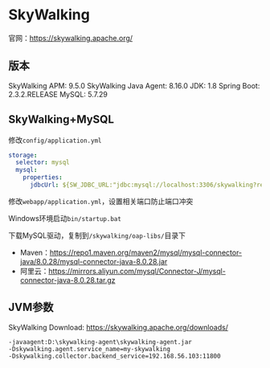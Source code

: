 # SkyWalking

官网：https://skywalking.apache.org/

## 版本

SkyWalking APM: 9.5.0
SkyWalking Java Agent: 8.16.0
JDK: 1.8
Spring Boot: 2.3.2.RELEASE
MySQL: 5.7.29

## SkyWalking+MySQL

修改`config/application.yml`

```yaml
storage:
  selector: mysql
  mysql:
    properties:
      jdbcUrl: ${SW_JDBC_URL:"jdbc:mysql://localhost:3306/skywalking?rewriteBatchedStatements=true&allowMultiQueries=true&serverTimezone=GMT"}
```

修改`webapp/application.yml`，设置相关端口防止端口冲突

Windows环境启动`bin/startup.bat`

下载MySQL驱动，复制到`/skywalking/oap-libs/`目录下

- Maven：https://repo1.maven.org/maven2/mysql/mysql-connector-java/8.0.28/mysql-connector-java-8.0.28.jar
- 阿里云：https://mirrors.aliyun.com/mysql/Connector-J/mysql-connector-java-8.0.28.tar.gz

## JVM参数

SkyWalking Download: https://skywalking.apache.org/downloads/

```
-javaagent:D:\skywalking-agent\skywalking-agent.jar
-Dskywalking.agent.service_name=my-skywalking
-Dskywalking.collector.backend_service=192.168.56.103:11800
```